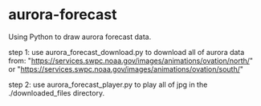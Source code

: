 # aurora-forecast
Using Python to draw aurora forecast data.

step 1: use aurora_forecast_download.py to download all of aurora data from: "https://services.swpc.noaa.gov/images/animations/ovation/north/" or "https://services.swpc.noaa.gov/images/animations/ovation/south/"  

step 2: use aurora_forecast_player.py to play all of jpg in the ./downloaded_files directory.
